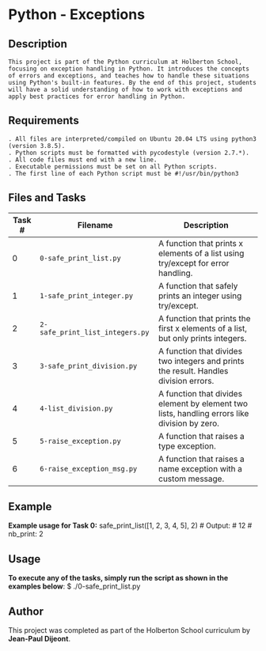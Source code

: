 # Python - Exceptions
## Description

	This project is part of the Python curriculum at Holberton School, focusing on exception handling in Python. It introduces the concepts of errors and exceptions, and teaches how to handle these situations using Python's built-in features. By the end of this project, students will have a solid understanding of how to work with exceptions and apply best practices for error handling in Python.
## Requirements

	. All files are interpreted/compiled on Ubuntu 20.04 LTS using python3 (version 3.8.5).
	. Python scripts must be formatted with pycodestyle (version 2.7.*).
	. All code files must end with a new line.
	. Executable permissions must be set on all Python scripts.
	. The first line of each Python script must be #!/usr/bin/python3

## Files and Tasks

| Task # | Filename                   | Description                                                                                         |
|--------|----------------------------|-----------------------------------------------------------------------------------------------------|
| 0      | `0-safe_print_list.py`      | A function that prints x elements of a list using try/except for error handling.                    |
| 1      | `1-safe_print_integer.py`   | A function that safely prints an integer using try/except.                                          |
| 2      | `2-safe_print_list_integers.py` | A function that prints the first x elements of a list, but only prints integers.                  |
| 3      | `3-safe_print_division.py`  | A function that divides two integers and prints the result. Handles division errors.                 |
| 4      | `4-list_division.py`        | A function that divides element by element two lists, handling errors like division by zero.        |
| 5      | `5-raise_exception.py`      | A function that raises a type exception.                                                            |
| 6      | `6-raise_exception_msg.py`  | A function that raises a name exception with a custom message.                                      |

## Example

**Example usage for Task 0:**
	safe_print_list([1, 2, 3, 4, 5], 2)
	# Output:
	# 12
	# nb_print: 2

## Usage

**To execute any of the tasks, simply run the script as shown in the examples below**:
	$ ./0-safe_print_list.py

## Author

This project was completed as part of the Holberton School curriculum by **Jean-Paul Dijeont**.